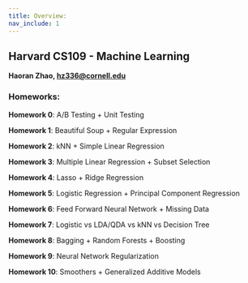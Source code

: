 ```yaml
---
title: Overview:
nav_include: 1
---
```


## Harvard CS109 - Machine Learning

**Haoran Zhao, hz336@cornell.edu**

### Homeworks:

**Homework 0**: A/B Testing + Unit Testing

**Homework 1**: Beautiful Soup + Regular Expression

**Homework 2**: kNN + Simple Linear Regression

**Homework 3**: Multiple Linear Regression + Subset Selection 

**Homework 4**: Lasso + Ridge Regression 

**Homework 5**: Logistic Regression + Principal Component Regression

**Homework 6**: Feed Forward Neural Network + Missing Data

**Homework 7**: Logistic vs LDA/QDA vs kNN vs Decision Tree

**Homework 8**: Bagging + Random Forests + Boosting

**Homework 9**: Neural Network Regularization

**Homework 10**: Smoothers + Generalized Additive Models






